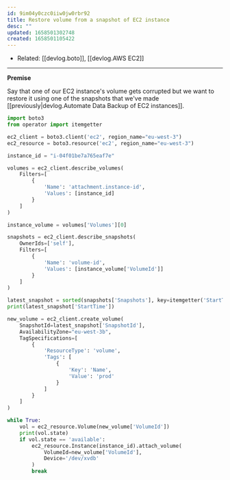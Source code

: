 ```yaml
---
id: 9im04y0czc0iiw0jw0rbr92
title: Restore volume from a snapshot of EC2 instance
desc: ""
updated: 1658501302748
created: 1658501105422
---
```


- Related: [[devlog.boto]], [[devlog.AWS EC2]]

---

**Premise**

Say that one of our EC2 instance's volume gets corrupted but we want to restore it using one of the snapshots that we've made [[previously|devlog.Automate Data Backup of EC2 instances]].

```py
import boto3
from operator import itemgetter

ec2_client = boto3.client('ec2', region_name="eu-west-3")
ec2_resource = boto3.resource('ec2', region_name="eu-west-3")

instance_id = "i-04f01be7a765eaf7e"

volumes = ec2_client.describe_volumes(
    Filters=[
        {
            'Name': 'attachment.instance-id',
            'Values': [instance_id]
        }
    ]
)

instance_volume = volumes['Volumes'][0]

snapshots = ec2_client.describe_snapshots(
    OwnerIds=['self'],
    Filters=[
        {
            'Name': 'volume-id',
            'Values': [instance_volume['VolumeId']]
        }
    ]
)

latest_snapshot = sorted(snapshots['Snapshots'], key=itemgetter('StartTime'), reverse=True)[0]
print(latest_snapshot['StartTime'])

new_volume = ec2_client.create_volume(
    SnapshotId=latest_snapshot['SnapshotId'],
    AvailabilityZone="eu-west-3b",
    TagSpecifications=[
        {
            'ResourceType': 'volume',
            'Tags': [
                {
                    'Key': 'Name',
                    'Value': 'prod'
                }
            ]
        }
    ]
)

while True:
    vol = ec2_resource.Volume(new_volume['VolumeId'])
    print(vol.state)
    if vol.state == 'available':
        ec2_resource.Instance(instance_id).attach_volume(
            VolumeId=new_volume['VolumeId'],
            Device='/dev/xvdb'
        )
        break
```
